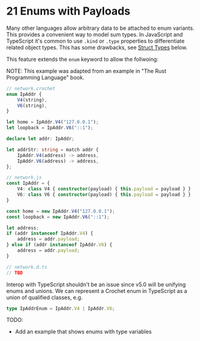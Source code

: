 # 21 Enums with Payloads

Many other languages allow arbitrary data to be attached to enum variants. This
provides a convenient way to model sum types. In JavaScript and TypeScript it's
common to use `.kind` or `.type` properties to differentiate related object
types. This has some drawbacks, see [Struct Types](#struct-types) below.

This feature extends the `enum` keyword to allow the follwoing:

NOTE: This example was adapted from an example in "The Rust Programming
Language" book.

```ts
// network.crochet
enum IpAddr {
    V4(string),
    V6(string),
}

let home = IpAddr.V4("127.0.0.1");
let loopback = IpAddr.V6("::1");

declare let addr: IpAddr;

let addrStr: string = match addr {
    IpAddr.V4(address) -> address,
    IpAddr.V6(address) -> address,
};

// network.js
const IpAddr = {
    V4: class V4 { constructor(payload) { this.payload = payload } }
    V6: class V6 { constructor(payload) { this.payload = payload } }
}

const home = new IpAddr.V4("127.0.0.1");
const loopback = new IpAddr.V6("::1");

let address;
if (addr instanceof IpAddr.V4) {
    address = addr.payload;
} else if (addr instanceof IpAddr.V6) {
    address = addr.payload;
}

// network.d.ts
// TBD
```

Interop with TypeScript shouldn't be an issue since v5.0 will be unifying enums
and unions. We can represent a Crochet enum in TypeScript as a union of
qualified classes, e.g.

```ts
type IpAddrEnum = IpAddr.V4 | IpAddr.V6;
```

TODO:

- Add an example that shows enums with type variables
